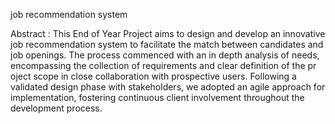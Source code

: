 job recommendation system 

Abstract : 
This End of Year Project aims to design and develop an innovative job
recommendation system to facilitate the match between candidates and job openings. The
process commenced with an in depth analysis of needs, encompassing the collection of
requirements and clear definition of the pr oject scope in close collaboration with prospective
users. Following a validated design phase with stakeholders, we adopted an agile approach for
implementation, fostering continuous client involvement throughout the development
process.
